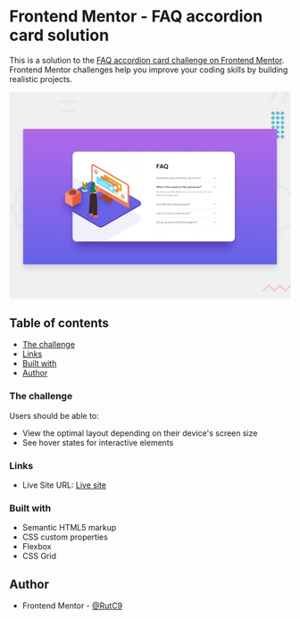 # Frontend Mentor - FAQ accordion card solution

This is a solution to the [FAQ accordion card challenge on Frontend Mentor](https://www.frontendmentor.io/challenges/faq-accordion-card-XlyjD0Oam). Frontend Mentor challenges help you improve your coding skills by building realistic projects.

![Design preview](./design/desktop-preview.jpg)

## Table of contents

- [The challenge](#the-challenge)
- [Links](#links)
- [Built with](#built-with)
- [Author](#author)

### The challenge

Users should be able to:

- View the optimal layout depending on their device's screen size
- See hover states for interactive elements

### Links

- Live Site URL: [Live site](https://rutc9.github.io/FEM-column-preview-card/)

### Built with

- Semantic HTML5 markup
- CSS custom properties
- Flexbox
- CSS Grid

## Author

- Frontend Mentor - [@RutC9](https://www.frontendmentor.io/profile/RutC9)
